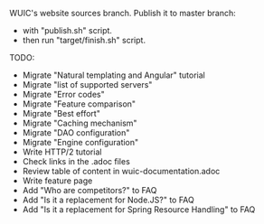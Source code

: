 WUIC's website sources branch. Publish it to master branch:
- with "publish.sh" script.
- then run "target/finish.sh" script.

TODO:
- Migrate "Natural templating and Angular" tutorial
- Migrate "list of supported servers"
- Migrate "Error codes"
- Migrate "Feature comparison"
- Migrate "Best effort"
- Migrate "Caching mechanism"
- Migrate "DAO configuration"
- Migrate "Engine configuration"
- Write HTTP/2 tutorial
- Check links in the .adoc files
- Review table of content in wuic-documentation.adoc
- Write feature page
- Add "Who are competitors?" to FAQ
- Add "Is it a replacement for Node.JS?" to FAQ
- Add "Is it a replacement for Spring Resource Handling" to FAQ
